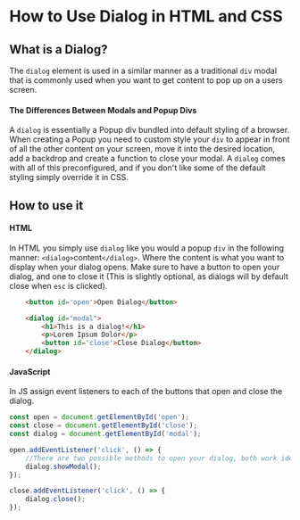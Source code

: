 # How to Use Dialog in HTML and CSS

## What is a Dialog?
The `dialog` element is used in a similar manner as a traditional `div` modal that is commonly used when you want to get content to pop up on a users screen.

#### The Differences Between Modals and Popup Divs
A `dialog` is essentially a Popup div bundled into default styling of a browser. When creating a Popup you need to custom style your `div`
to appear in front of all the other content on your screen, move it into the desired location, add a backdrop and create a function to close your modal. A `dialog` comes with all of this preconfigured, and if you don't like some of the default styling simply override it in CSS.

## How to use it
#### HTML
In HTML you simply use `dialog` like you would a popup `div` in the following manner: `<dialog>`content`</dialog>`. Where the content is what you want to display when your dialog opens. Make sure to have a button to open your dialog, and one to close it (This is slightly optional, as dialogs will by default close when `esc` is clicked).
```html
    <button id='open'>Open Dialog</button>

    <dialog id="modal">
        <h1>This is a dialog!</h1>
        <p>Lorem Ipsum Dolor</p>
        <button id='close'>Close Dialog</button>
    </dialog>
```

#### JavaScript
In JS assign event listeners to each of the buttons that open and close the dialog.
```js
const open = document.getElementById('open');
const close = document.getElementById('close');
const dialog = document.getElementById('modal');

open.addEventListener('click', () => {
    //There are two possible methods to open your dialog, both work identically: .show(), .showModal()
    dialog.showModal();
});

close.addEventListener('click', () => {
    dialog.close();
});
```
